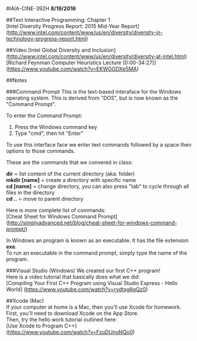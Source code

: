 #IAIA-CINE-392H
**8/19/2016**

##Text
Interactive Programming: Chapter 1  
[Intel Diversity Progress Report: 2015 Mid-Year Report]
(http://www.intel.com/content/www/us/en/diversity/diversity-in-technology-progress-report.html)  
  
##Video
[Intel Global Diversity and Inclusion]
(http://www.intel.com/content/www/us/en/diversity/diversity-at-intel.html)  
[Richard Feynman Computer Heuristics Lecture (0:00-34:27)]      
(https://www.youtube.com/watch?v=EKWGGDXe5MA)  

##Notes

###Command Prompt
This is the text-based interaface for the Windows operating system. This is derived from "DOS", but is now known as the "Command Prompt".  

To enter the Command Prompt:  
1. Press the Windows command key   
2. Type "cmd", then hit "Enter"  

To use this interface face we enter text commands followed by a space then options to those commands.  

These are the commands that we convered in class:  

**dir** = list content of the current directory (aka: folder)  
**mkdir [name]** = create a directory with specific name  
**cd [name]** = change directory, you can also press "tab" to cycle through all files in the directory  
**cd ..** = move to parent directory

Here is more complete list of commands:  
[Cheat Sheet for Windows Command Prompt]
(http://simplyadvanced.net/blog/cheat-sheet-for-windows-command-prompt/)

In Windows an program is known as an executable. It has the file extension **exe**.  
To run an executable in the command prompt, simply type the name of the program.  

###Visual Studio (Windows)
We created our first C++ program!  
Here is a video tutorial that basically does what we did:  
[Compiling Your First C++ Program using Visual Studio Express - Hello World]
(https://www.youtube.com/watch?v=rydtxg8gQz0)

##Xcode (Mac)  
If your computer at home is a Mac, then you'll use Xcode for homework.  
First, you'll need to download Xcode on the App Store.  
Then, try the hello work tutorial outlined here:  
[Use Xcode to Program C++]  
(https://www.youtube.com/watch?v=FzuDUnoNQo0)
